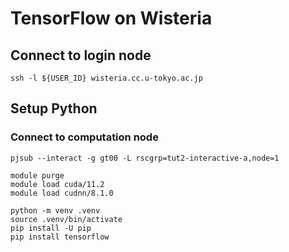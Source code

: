 # TensorFlow on Wisteria

## Connect to login node

```
ssh -l ${USER_ID} wisteria.cc.u-tokyo.ac.jp
```

## Setup Python

### Connect to computation node

```
pjsub --interact -g gt00 -L rscgrp=tut2-interactive-a,node=1
```

```
module purge
module load cuda/11.2
module load cudnn/8.1.0
```

```
python -m venv .venv
source .venv/bin/activate
pip install -U pip
pip install tensorflow
```
